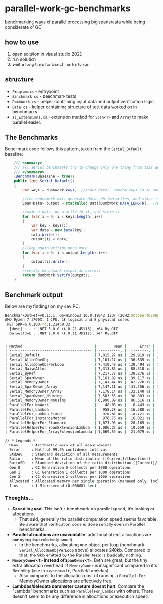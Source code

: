 # parallel-work-gc-benchmarks
benchmarking ways of parallel processing big spans/data while being considerate of GC



## how to use
1. open solution in visual studio 2022
2. run solution
3. wait a long time for benchmarks to run


## structure
- `Program.cs` - entrypoint
- `Benchmark.cs` - benchmark tests
- `DumbWork.cs` - helper containing input data and output verification logic
- `Data.cs` - helper containing structure of test data worked on in benchmarks
- `zz_Extensions.cs` - extension method for `Span<T>` and `Array` to make parallel easier.


## The Benchmarks

Benchmark code follows this pattern, taken from the `Serial_Default` baseline:
```cs
	/// <summary>
	/// all serial benchmarks try to change only one thing from this default baseline.  
	/// </summary>
	[Benchmark(Baseline = true)]
	public long Serial_Default()
	{
		var keys = dumbWork.keys;  //input data:  random keys in an unordered array

		//the benchmark will generate data, do two writes, and store it here
		Span<Data> output = stackalloc Data[DumbWork.DATA_LENGTH];  //DATA_LENGTH=10000

		//make a data, do a write to it, and store it
		for (var i = 0; i < keys.Length; i++)
		{
			var key = keys[i];
			var data = new Data(key);
			data.Write();
			output[i] = data;
		}
		//loop again writing once more
		for (var i = 0; i < output.Length; i++)
		{
			output[i].Write();
		}
		//verify benchmark output is correct
		return dumbWork.Verify(output);
	}
```


## Benchmark output
Below are my findings on my dev PC.  

```cmd
BenchmarkDotNet=v0.13.1, OS=Windows 10.0.19042.1237 (20H2/October2020Update)
AMD Ryzen 7 3700X, 1 CPU, 16 logical and 8 physical cores
.NET SDK=6.0.100-rc.1.21458.32
  [Host]     : .NET 6.0.0 (6.0.21.45113), X64 RyuJIT
  DefaultJob : .NET 6.0.0 (6.0.21.45113), X64 RyuJIT


| Method                                 |        Mean |      Error |     StdDev | Ratio | RatioSD |    Gen 0 |    Gen 1 |    Gen 2 |   Allocated |
| -------------------------------------- | ----------: | ---------: | ---------: | ----: | ------: | -------: | -------: | -------: | ----------: |
| Serial_Default                         | 7,015.27 us | 129.919 us | 121.527 us | 1.000 |    0.00 |        - |        - |        - |         5 B |
| Serial_AllocOneObj                     | 7,101.17 us | 136.635 us | 127.808 us | 1.013 |    0.03 |        - |        - |        - |        28 B |
| Serial_AllocOneObjPerLoop              | 7,410.49 us | 139.494 us | 123.658 us | 1.056 |    0.03 |  23.4375 |        - |        - |   240,028 B |
| Serial_NaiveAlloc                      | 7,313.86 us |  88.510 us |  73.910 us | 1.045 |    0.02 | 242.1875 | 242.1875 | 242.1875 |   800,109 B |
| Serial_ByRef                           | 7,217.72 us | 138.276 us | 153.693 us | 1.024 |    0.03 |        - |        - |        - |         4 B |
| Serial_SpanOwner                       | 7,161.89 us | 139.117 us | 180.892 us | 1.019 |    0.02 |        - |        - |        - |         6 B |
| Serial_MemoryOwner                     | 7,141.44 us | 142.226 us | 229.669 us | 1.018 |    0.04 |        - |        - |        - |        46 B |
| Serial_SpanOwner_Array                 | 7,147.11 us | 141.356 us | 178.771 us | 1.015 |    0.04 |        - |        - |        - |         6 B |
| Serial_MemoryOwner_Array               | 7,178.14 us | 132.140 us | 103.166 us | 1.025 |    0.02 |        - |        - |        - |        46 B |
| Serial_SpanOwner_NoUsing               | 7,503.53 us | 138.883 us | 129.911 us | 1.070 |    0.02 | 328.1250 | 328.1250 | 328.1250 | 1,310,859 B |
| Serial_MemoryOwner_NoUsing             | 6,990.89 us |  86.516 us |  80.927 us | 0.997 |    0.02 |        - |        - |        - |        46 B |
| ParallelFor_NoWork                     |    48.08 us |   0.443 us |   0.393 us | 0.007 |    0.00 |   1.0986 |        - |        - |     9,187 B |
| ParallelFor_Lambda                     |   958.28 us |  16.580 us |  15.509 us | 0.137 |    0.00 |   0.9766 |        - |        - |     9,333 B |
| ParallelFor_Lambda_Fixed               |   970.85 us |  18.721 us |  22.991 us | 0.140 |    0.00 |   0.9766 |        - |        - |     9,266 B |
| ParallelFor_InstanceMethod             |   976.76 us |  16.021 us |  13.378 us | 0.140 |    0.00 |   0.9766 |        - |        - |     9,158 B |
| ParallelHelperFor_Standard             | 1,073.96 us |  20.165 us |  29.557 us | 0.152 |    0.00 |        - |        - |        - |     9,511 B |
| ParallelHelperFor_SpanExtensionLambda  | 1,086.22 us |  19.659 us |  18.389 us | 0.155 |    0.00 |        - |        - |        - |     9,626 B |
| ParallelHelperFor_ArrayExtensionLambda | 1,069.59 us |  21.079 us |  20.703 us | 0.153 |    0.00 |        - |        - |        - |     9,603 B |

// * Legends *
  Mean      : Arithmetic mean of all measurements
  Error     : Half of 99.9% confidence interval
  StdDev    : Standard deviation of all measurements
  Ratio     : Mean of the ratio distribution ([Current]/[Baseline])
  RatioSD   : Standard deviation of the ratio distribution ([Current]/[Baseline])
  Gen 0     : GC Generation 0 collects per 1000 operations
  Gen 1     : GC Generation 1 collects per 1000 operations
  Gen 2     : GC Generation 2 collects per 1000 operations
  Allocated : Allocated memory per single operation (managed only, inclusive, 1KB = 1024B)
  1 us      : 1 Microsecond (0.000001 sec)
```



### Thoughts...
- **Speed is good**. This isn't a benchmark on parallel speed, it's looking at allocations.  
  - That said, generally the parallel computation speed seems favorable.  Be aware that verification code is done serially even in Parallel benchmarks.
- **Parallel allocations are unavoidable**. additional object allocations are annoying (but relatively small).   
  - In the benchmarks, allocating one object per loop (benchmark `Serial_AllocOneObjPerLoop` above) allocates 240kb.  Compared to that, the 9kb emitted by the Parallel tests is basically nothing.
- **`MemoryOwner<T>` instead of `SpanOwner<T>`**.  Both are great, but the tiny extra allocation overhead of `MemoryOwner` is insignificant compared to it's flexibility (use in `async/await`, Parallel/Lambdas).  
  - Also compared to the allocation cost of running a `Parallel.For` MemoryOwner allocations are effectively free.
- **Lambdas/delegate parameter capture doesnt hurt**.  Compare the "Lambda" benchmarks such as `ParallelFor_Lambda` with others.  There doesn't seem to be any difference in allocations or execution speed.







